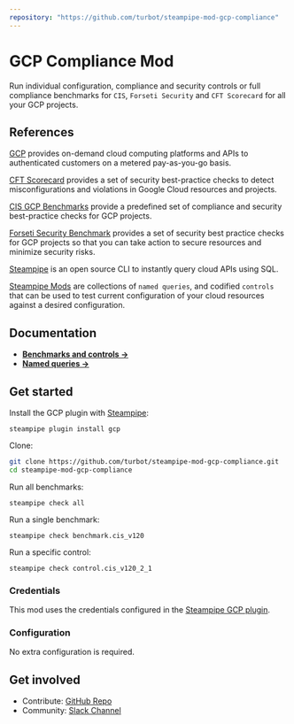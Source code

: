 ```yaml
---
repository: "https://github.com/turbot/steampipe-mod-gcp-compliance"
---
```


# GCP Compliance Mod

Run individual configuration, compliance and security controls or full compliance benchmarks for `CIS`, `Forseti Security` and `CFT Scorecard` for all your GCP projects. 

## References
[GCP](https://cloud.google.com) provides on-demand cloud computing platforms and APIs to authenticated customers on a metered pay-as-you-go basis.

[CFT Scorecard](https://cloud.google.com/foundation-toolkit/) provides a set of security best-practice checks to detect misconfigurations and violations in Google Cloud resources and projects.

[CIS GCP Benchmarks](https://www.cisecurity.org/benchmark/google_cloud_computing_platform/) provide a predefined set of compliance and security best-practice checks for GCP projects.

[Forseti Security Benchmark](https://forsetisecurity.org/docs/latest/concepts/best-practices.html) provides a set of security best practice checks for GCP projects so that you can take action to secure resources and minimize security risks.

[Steampipe](https://steampipe.io) is an open source CLI to instantly query cloud APIs using SQL.

[Steampipe Mods](https://steampipe.io/docs/reference/mod-resources#mod) are collections of `named queries`, and codified `controls` that can be used to test current configuration of your cloud resources against a desired configuration.

## Documentation

- **[Benchmarks and controls →](https://hub.steampipe.io/mods/turbot/gcp_compliance/controls)**
- **[Named queries →](https://hub.steampipe.io/mods/turbot/gcp_compliance/queries)**

## Get started

Install the GCP plugin with [Steampipe](https://steampipe.io):
```shell
steampipe plugin install gcp
```

Clone:
```sh
git clone https://github.com/turbot/steampipe-mod-gcp-compliance.git
cd steampipe-mod-gcp-compliance
```

Run all benchmarks:
```shell
steampipe check all
```

Run a single benchmark:
```shell
steampipe check benchmark.cis_v120
```

Run a specific control:
```shell
steampipe check control.cis_v120_2_1
```

### Credentials

This mod uses the credentials configured in the [Steampipe GCP plugin](https://hub.steampipe.io/plugins/turbot/gcp).

### Configuration

No extra configuration is required.

## Get involved

* Contribute: [GitHub Repo](https://github.com/turbot/steampipe-mod-gcp-compliance)
* Community: [Slack Channel](https://join.slack.com/t/steampipe/shared_invite/zt-oij778tv-lYyRTWOTMQYBVAbtPSWs3g)
